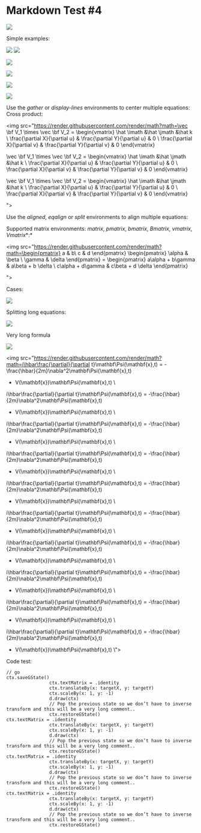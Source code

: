 # Markdown Test #4



<img src="https://render.githubusercontent.com/render/math?math=(a_1 + a_2)^2 = a_1^2 + 2a_1a_2 + a_2^2">

Simple examples:

<img src="https://render.githubusercontent.com/render/math?math=(a_1 + a_2)^2 = a_1^2 + 2a_1a_2">


<img src="https://render.githubusercontent.com/render/math?math=(a_1 + a_2)^2 = a_1^2 + 2a_1a_2 + a_2^2">


<img src="https://render.githubusercontent.com/render/math?math=\dot{x} = \sigma(y-x) \\
\dot{y} = \rho x - y - xz \\
\dot{z} = -\beta z + xy">


<img src="https://render.githubusercontent.com/render/math?math=\begin{eqalign}
\nabla \cdot \vec{\bf E} & = \frac {\rho} {\varepsilon_0} \\
\nabla \cdot \vec{\bf B} & = 0 \\
\nabla \times \vec{\bf E} &= - \frac{\partial\vec{\bf B}}{\partial t} \\
\nabla \times \vec{\bf B} & = \mu_0\vec{\bf J} + \mu_0\varepsilon_0 \frac{\partial\vec{\bf E}}{\partial t}
\end{eqalign}
">


<img src="https://render.githubusercontent.com/render/math?math=(a_1 + a_2)^2 = a_1^2 + 2a_1a_2 + a_2^2 (a_1 + a_2)^2 = a_1^2 + 2a_1a_2 + a_2^2 (a_1 + a_2)^2 = a_1^2 + 2a_1a_2 + a_2^2">


<img src="https://render.githubusercontent.com/render/math?math=\begin{gather}
\dot{x} = \sigma(y-x) \\
\dot{y} = \rho x - y - xz \\
\dot{z} = -\beta z + xy
\end{gather}">

Use the *gather* or *display-lines* environments to center multiple equations:
Cross product:

<img src="https://render.githubusercontent.com/render/math?math=\vec \bf V_1 \times \vec \bf V_2 =  \begin{vmatrix}
\hat \imath &\hat \jmath &\hat k \\
\frac{\partial X}{\partial u} & \frac{\partial Y}{\partial u} & 0 \\
\frac{\partial X}{\partial v} & \frac{\partial Y}{\partial v} & 0
\end{vmatrix}

\vec \bf V_1 \times \vec \bf V_2 =  \begin{vmatrix}
\hat \imath &\hat \jmath &\hat k \\
\frac{\partial X}{\partial u} & \frac{\partial Y}{\partial u} & 0 \\
\frac{\partial X}{\partial v} & \frac{\partial Y}{\partial v} & 0
\end{vmatrix}

\vec \bf V_1 \times \vec \bf V_2 =  \begin{vmatrix}
\hat \imath &\hat \jmath &\hat k \\
\frac{\partial X}{\partial u} & \frac{\partial Y}{\partial u} & 0 \\
\frac{\partial X}{\partial v} & \frac{\partial Y}{\partial v} & 0
\end{vmatrix}
















">

Use the *aligned*, *eqalign* or *split* environments to align multiple equations:


Supported matrix environments: *matrix*, *pmatrix*, *bmatrix*, *Bmatrix*, *vmatrix*, *Vmatrix**:*

<img src="https://render.githubusercontent.com/render/math?math=\begin{pmatrix}
a & b\\ c & d
\end{pmatrix}
\begin{pmatrix}
\alpha & \beta \\ \gamma & \delta
\end{pmatrix} =
\begin{pmatrix}
a\alpha + b\gamma & a\beta + b \delta \\
c\alpha + d\gamma & c\beta + d \delta 
\end{pmatrix}











">



Cases:

<img src="https://render.githubusercontent.com/render/math?math=f(x) = \begin{cases}
\frac{e^x}{2} & x \geq 0 \\
1 & x < 0
\end{cases}">



Splitting long equations:

<img src="https://render.githubusercontent.com/render/math?math=\frak Q(\lambda,\hat{\lambda}) =
-\frac{1}{2} \mathbb P(O \mid \lambda ) \sum_s \sum_m \sum_t \\\gamma_m^{(s)} (t) +
\quad \left( \log(2 \pi ) + \log \left| \cal C_m^{(s)} \right| +
\left( o_t - \hat{\mu}_m^{(s)} \right) ^T \cal C_m^{(s)-1} \right) ">



Very long formula

<img src="https://render.githubusercontent.com/render/math?math=Craft = \sqrt{\frac{1}{N}\sum_{i=1}^N (x_i - \mu)^2}">


<img src="https://render.githubusercontent.com/render/math?math=i\hbar\frac{\partial}{\partial t}\mathbf\Psi(\mathbf{x},t) =
 -\frac{\hbar}{2m}\nabla^2\mathbf\Psi(\mathbf{x},t)
+ V(\mathbf{x})\mathbf\Psi(\mathbf{x},t) \\

i\hbar\frac{\partial}{\partial t}\mathbf\Psi(\mathbf{x},t) =
 -\frac{\hbar}{2m}\nabla^2\mathbf\Psi(\mathbf{x},t)
+ V(\mathbf{x})\mathbf\Psi(\mathbf{x},t) \\

i\hbar\frac{\partial}{\partial t}\mathbf\Psi(\mathbf{x},t) =
 -\frac{\hbar}{2m}\nabla^2\mathbf\Psi(\mathbf{x},t)
+ V(\mathbf{x})\mathbf\Psi(\mathbf{x},t) \\

i\hbar\frac{\partial}{\partial t}\mathbf\Psi(\mathbf{x},t) =
 -\frac{\hbar}{2m}\nabla^2\mathbf\Psi(\mathbf{x},t)
+ V(\mathbf{x})\mathbf\Psi(\mathbf{x},t) \\

i\hbar\frac{\partial}{\partial t}\mathbf\Psi(\mathbf{x},t) =
 -\frac{\hbar}{2m}\nabla^2\mathbf\Psi(\mathbf{x},t)
+ V(\mathbf{x})\mathbf\Psi(\mathbf{x},t) \\

i\hbar\frac{\partial}{\partial t}\mathbf\Psi(\mathbf{x},t) =
 -\frac{\hbar}{2m}\nabla^2\mathbf\Psi(\mathbf{x},t)
+ V(\mathbf{x})\mathbf\Psi(\mathbf{x},t) \\

i\hbar\frac{\partial}{\partial t}\mathbf\Psi(\mathbf{x},t) =
 -\frac{\hbar}{2m}\nabla^2\mathbf\Psi(\mathbf{x},t)
+ V(\mathbf{x})\mathbf\Psi(\mathbf{x},t) \\

i\hbar\frac{\partial}{\partial t}\mathbf\Psi(\mathbf{x},t) =
 -\frac{\hbar}{2m}\nabla^2\mathbf\Psi(\mathbf{x},t)
+ V(\mathbf{x})\mathbf\Psi(\mathbf{x},t) \\

i\hbar\frac{\partial}{\partial t}\mathbf\Psi(\mathbf{x},t) =
 -\frac{\hbar}{2m}\nabla^2\mathbf\Psi(\mathbf{x},t)
+ V(\mathbf{x})\mathbf\Psi(\mathbf{x},t) \\

i\hbar\frac{\partial}{\partial t}\mathbf\Psi(\mathbf{x},t) =
 -\frac{\hbar}{2m}\nabla^2\mathbf\Psi(\mathbf{x},t)
+ V(\mathbf{x})\mathbf\Psi(\mathbf{x},t) \\">



Code test:
```
// go
ctx.saveGState()
                ctx.textMatrix = .identity
                ctx.translateBy(x: targetX, y: targetY)
                ctx.scaleBy(x: 1, y: -1)
                d.draw(ctx)
                // Pop the previous state so we don’t have to inverse transform and this will be a very long comment..
                ctx.restoreGState()
ctx.textMatrix = .identity
				ctx.translateBy(x: targetX, y: targetY)
				ctx.scaleBy(x: 1, y: -1)
				d.draw(ctx)
				// Pop the previous state so we don’t have to inverse transform and this will be a very long comment..
				ctx.restoreGState()
ctx.textMatrix = .identity
				ctx.translateBy(x: targetX, y: targetY)
				ctx.scaleBy(x: 1, y: -1)
				d.draw(ctx)
				// Pop the previous state so we don’t have to inverse transform and this will be a very long comment..
				ctx.restoreGState()
ctx.textMatrix = .identity
				ctx.translateBy(x: targetX, y: targetY)
				ctx.scaleBy(x: 1, y: -1)
				d.draw(ctx)
				// Pop the previous state so we don’t have to inverse transform and this will be a very long comment..
				ctx.restoreGState()
```

